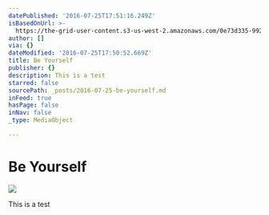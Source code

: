 ```yaml
---
datePublished: '2016-07-25T17:51:16.249Z'
isBasedOnUrl: >-
  https://the-grid-user-content.s3-us-west-2.amazonaws.com/0e73d335-9923-4e0a-81a7-3d4a393171b0.jpg
author: []
via: {}
dateModified: '2016-07-25T17:50:52.669Z'
title: Be Yourself
publisher: {}
description: This is a test
starred: false
sourcePath: _posts/2016-07-25-be-yourself.md
inFeed: true
hasPage: false
inNav: false
_type: MediaObject

---
```

# Be Yourself
![](https://the-grid-user-content.s3-us-west-2.amazonaws.com/0e73d335-9923-4e0a-81a7-3d4a393171b0.jpg)

This is a test
